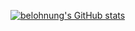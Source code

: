 [![belohnung's GitHub stats](https://github-readme-stats.vercel.app/api?username=belohnung)](https://github.com/anuraghazra/github-readme-stats)
